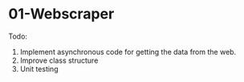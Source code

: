# 01-Webscraper

Todo:
  1. Implement asynchronous code for getting the data from the web.
  2. Improve class structure
  3. Unit testing
